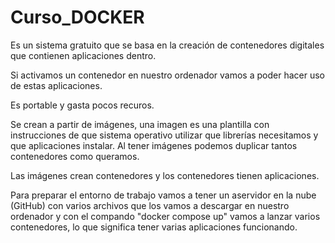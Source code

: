 # Curso_DOCKER

Es un sistema gratuito que se basa en la creación de contenedores digitales que contienen aplicaciones dentro.

Si activamos un contenedor en nuestro ordenador vamos a poder hacer uso de estas aplicaciones.

Es portable y gasta pocos recuros.

Se crean a partir de imágenes, una imagen es una plantilla con instrucciones de que sistema operativo utilizar que librerías necesitamos y que aplicaciones instalar. Al tener imágenes podemos duplicar tantos contenedores como queramos.

Las imágenes crean contenedores y los contenedores tienen aplicaciones.

Para preparar el entorno de trabajo vamos a tener un aservidor en la nube (GitHub) con varios archivos que los vamos a descargar en nuestro ordenador y con el compando "docker compose up" vamos a lanzar varios contenedores, lo que significa tener varias aplicaciones funcionando.

